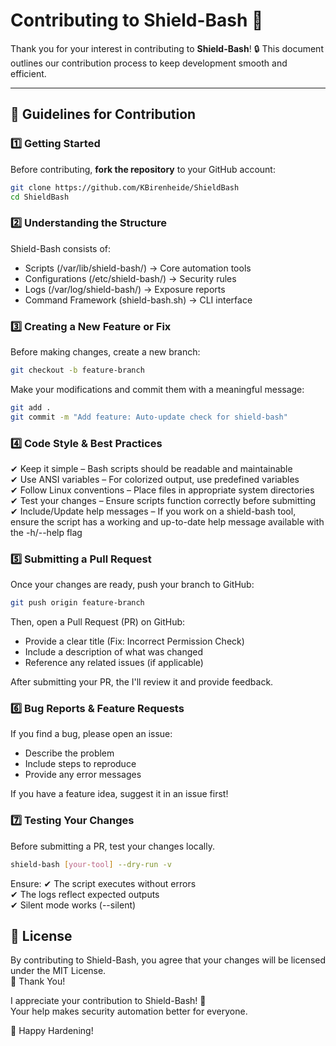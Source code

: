 # Contributing to Shield-Bash 🚀

Thank you for your interest in contributing to **Shield-Bash**! 🔒 This document outlines our contribution process to keep development smooth and efficient.

---

## 📌 Guidelines for Contribution

### 1️⃣ **Getting Started**
Before contributing, **fork the repository** to your GitHub account:

```bash
git clone https://github.com/KBirenheide/ShieldBash
cd ShieldBash
```

### 2️⃣ **Understanding the Structure**

Shield-Bash consists of:  
* Scripts (/var/lib/shield-bash/) → Core automation tools
* Configurations (/etc/shield-bash/) → Security rules
* Logs (/var/log/shield-bash/) → Exposure reports
* Command Framework (shield-bash.sh) → CLI interface

### 3️⃣ **Creating a New Feature or Fix**

Before making changes, create a new branch:  
```bash
git checkout -b feature-branch
```
Make your modifications and commit them with a meaningful message:  
```bash
git add .
git commit -m "Add feature: Auto-update check for shield-bash"
```

### 4️⃣ **Code Style & Best Practices**

✔ Keep it simple – Bash scripts should be readable and maintainable  
✔ Use ANSI variables – For colorized output, use predefined variables  
✔ Follow Linux conventions – Place files in appropriate system directories  
✔ Test your changes – Ensure scripts function correctly before submitting  
✔ Include/Update help messages – If you work on a shield-bash tool, ensure
   the script has a working and up-to-date help message available with the 
   -h/--help flag 

### 5️⃣ **Submitting a Pull Request**

Once your changes are ready, push your branch to GitHub:  
```bash
git push origin feature-branch
```
Then, open a Pull Request (PR) on GitHub:  
* Provide a clear title (Fix: Incorrect Permission Check)
* Include a description of what was changed
* Reference any related issues (if applicable)

After submitting your PR, the I'll review it and provide feedback.

### 6️⃣ **Bug Reports & Feature Requests**

If you find a bug, please open an issue:  
* Describe the problem
* Include steps to reproduce
* Provide any error messages

If you have a feature idea, suggest it in an issue first!  

### 7️⃣ **Testing Your Changes**

Before submitting a PR, test your changes locally.    
```bash
shield-bash [your-tool] --dry-run -v
```
Ensure: 
✔ The script executes without errors  
✔ The logs reflect expected outputs  
✔ Silent mode works (--silent)  

## 📜 License

By contributing to Shield-Bash, you agree that your changes will be licensed under the MIT License.  
🙌 Thank You!  

I appreciate your contribution to Shield-Bash! 🎉  
Your help makes security automation better for everyone.  

🚀 Happy Hardening!